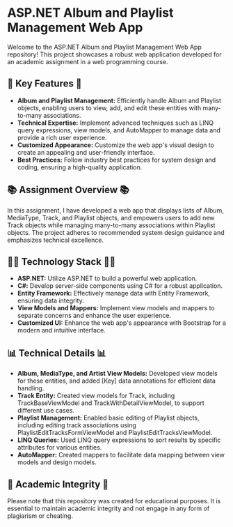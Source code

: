 # ASP.NET Album and Playlist Management Web App

Welcome to the ASP.NET Album and Playlist Management Web App repository! This project showcases a robust web application developed for an academic assignment in a web programming course. 

## 🚀 Key Features 🚀

- **Album and Playlist Management:** Efficiently handle Album and Playlist objects, enabling users to view, add, and edit these entities with many-to-many associations.
- **Technical Expertise:** Implement advanced techniques such as LINQ query expressions, view models, and AutoMapper to manage data and provide a rich user experience.
- **Customized Appearance:** Customize the web app's visual design to create an appealing and user-friendly interface.
- **Best Practices:** Follow industry best practices for system design and coding, ensuring a high-quality application.

## 📚 Assignment Overview 📚

In this assignment, I have developed a web app that displays lists of Album, MediaType, Track, and Playlist objects, and empowers users to add new Track objects while managing many-to-many associations within Playlist objects. The project adheres to recommended system design guidance and emphasizes technical excellence.

## 👨‍💻 Technology Stack 👩‍💻

- **ASP.NET:** Utilize ASP.NET to build a powerful web application.
- **C#:** Develop server-side components using C# for a robust application.
- **Entity Framework:** Effectively manage data with Entity Framework, ensuring data integrity.
- **View Models and Mappers:** Implement view models and mappers to separate concerns and enhance the user experience.
- **Customized UI:** Enhance the web app's appearance with Bootstrap for a modern and intuitive interface.

## 📊 Technical Details 📊

- **Album, MediaType, and Artist View Models:** Developed view models for these entities, and added [Key] data annotations for efficient data handling.
- **Track Entity:** Created view models for Track, including TrackBaseViewModel and TrackWithDetailViewModel, to support different use cases.
- **Playlist Management:** Enabled basic editing of Playlist objects, including editing track associations using PlaylistEditTracksFormViewModel and PlaylistEditTracksViewModel.
- **LINQ Queries:** Used LINQ query expressions to sort results by specific attributes for various entities.
- **AutoMapper:** Created mappers to facilitate data mapping between view models and design models.

## 📜 Academic Integrity 📜

Please note that this repository was created for educational purposes. It is essential to maintain academic integrity and not engage in any form of plagiarism or cheating.

